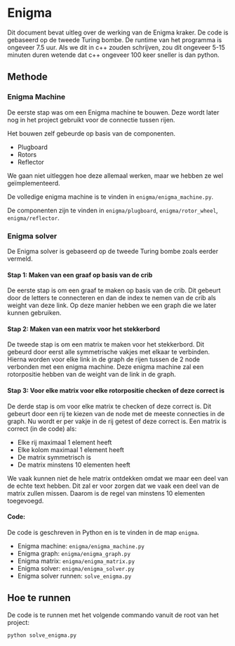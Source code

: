 # Enigma
Dit document bevat uitleg over de werking van de Enigma kraker. 
De code is gebaseerd op de tweede Turing bombe.
De runtime van het programma is ongeveer 7.5 uur. 
Als we dit in c++ zouden schrijven, zou dit ongeveer 5-15 minuten duren wetende dat c++ ongeveer 100 keer sneller is dan python.

## Methode
### Enigma Machine
De eerste stap was om een Enigma machine te bouwen. 
Deze wordt later nog in het project gebruikt voor de connectie tussen rijen.

Het bouwen zelf gebeurde op basis van de componenten.
- Plugboard
- Rotors
- Reflector

We gaan niet uitleggen hoe deze allemaal werken, maar we hebben ze wel geïmplementeerd.

De volledige enigma machine is te vinden in `enigma/enigma_machine.py`.

De componenten zijn te vinden in `enigma/plugboard`, `enigma/rotor_wheel`, `enigma/reflector`.

### Enigma solver
De Enigma solver is gebaseerd op de tweede Turing bombe zoals eerder vermeld.

#### Stap 1: Maken van een graaf op basis van de crib
De eerste stap is om een graaf te maken op basis van de crib.
Dit gebeurt door de letters te connecteren en dan de index te nemen van de crib als weight van deze link.
Op deze manier hebben we een graph die we later kunnen gebruiken.

#### Stap 2: Maken van een matrix voor het stekkerbord
De tweede stap is om een matrix te maken voor het stekkerbord. 
Dit gebeurd door eerst alle symmetrische vakjes met elkaar te verbinden.
Hierna worden voor elke link in de graph de rijen tussen de 2 node verbonden met een enigma machine.
Deze enigma machine zal een rotorpositie hebben van de weight van de link in de graph.

#### Stap 3: Voor elke matrix voor elke rotorpositie checken of deze correct is
De derde stap is om voor elke matrix te checken of deze correct is.
Dit gebeurt door een rij te kiezen van de node met de meeste connecties in de graph.
Nu wordt er per vakje in de rij getest of deze correct is.
Een matrix is correct (in de code) als:
- Elke rij maximaal 1 element heeft
- Elke kolom maximaal 1 element heeft
- De matrix symmetrisch is
- De matrix minstens 10 elementen heeft

We vaak kunnen niet de hele matrix ontdekken omdat we maar een deel van de echte text hebben.
Dit zal er voor zorgen dat we vaak een deel van de matrix zullen missen.
Daarom is de regel van minstens 10 elementen toegevoegd.

#### Code:
De code is geschreven in Python en is te vinden in de map `enigma`.
- Enigma machine: `enigma/enigma_machine.py`
- Enigma graph: `enigma/enigma_graph.py`
- Enigma matrix: `enigma/enigma_matrix.py`
- Enigma solver: `enigma/enigma_solver.py`
- Enigma solver runnen: `solve_enigma.py`


## Hoe te runnen
De code is te runnen met het volgende commando vanuit de root van het project:
```bash
python solve_enigma.py
```